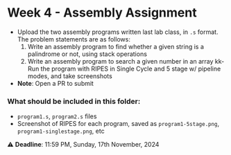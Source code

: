 # Week 4 - Assembly Assignment

- Upload the two assembly programs written last lab class, in `.s` format. The problem statements are as follows:
	1. Write an assembly program to find whether a given string is a palindrome or not, using stack operations
	2. Write an assembly program to search a given number in an array
kk- Run the program with RIPES in Single Cycle and 5 stage w/ pipeline modes, and take screenshots
- **Note**: Open a PR to submit

### What should be included in this folder:
- `program1.s`, `program2.s` files
- Screenshot of RIPES for each program, saved as `program1-5stage.png`, `program1-singlestage.png`, etc

:warning: **Deadline**: 11:59 PM, Sunday, 17th November, 2024
